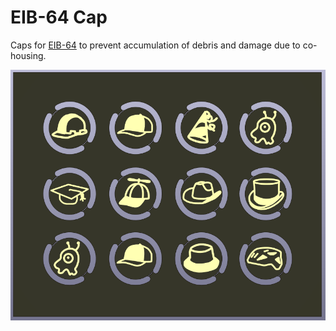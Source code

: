 # EIB-64 Cap
Caps for [EIB-64](https://github.com/open-ephys/eib-64) to prevent accumulation of debris and damage due to co-housing.

![Hats!](./resources/panel.PNG "Hats!")